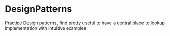 # DesignPatterns

Practice Design patterns, find pretty useful to have a central place to lookup implementation with intuitive examples
